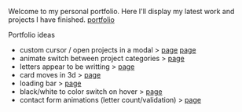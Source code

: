 Welcome to my personal portfolio. Here I'll display my latest work and projects I have finished. [portfolio](https://www.youtube.com/watch?v=GrA2i1GNmbg)

Portfolio ideas
- custom cursor / open projects in a modal > [page](https://preview.themeforest.net/item/edrea-personal-portfolio-react-template/full_screen_preview/38647904?_ga=2.196010730.756826940.1673242976-1631037780.1672128513&irgwc=1&clickid=XipxwHVlKxyOTotwUx0Mo3EAUkA3zP0ZSymySM0&iradid=275988&irpid=2305834&iradtype=ONLINE_TRACKING_LINK&irmptype=mediapartner&mp_value1=&utm_campaign=af_impact_radius_2305834&utm_medium=affiliate&utm_source=impact_radius) [page](http://kyros.on3-step.com/)
- animate switch between project categories > [page](https://preview.themeforest.net/item/brook-react-js-creative-multipurpose-template/full_screen_preview/29260817?_ga=2.200141544.756826940.1673242976-1631037780.1672128513&irgwc=1&clickid=XipxwHVlKxyOTotwUx0Mo3EAUkA3zPRdSymySM0&iradid=275988&irpid=2305834&iradtype=ONLINE_TRACKING_LINK&irmptype=mediapartner&mp_value1=&utm_campaign=af_impact_radius_2305834&utm_medium=affiliate&utm_source=impact_radius)
- letters appear to be writting > [page](https://preview.themeforest.net/item/bieber-react-personal-portfolio-template/full_screen_preview/39171447?_ga=2.203859670.756826940.1673242976-1631037780.1672128513&irgwc=1&clickid=XipxwHVlKxyOTotwUx0Mo3EAUkA3zPWtSymySM0&iradid=275988&irpid=2305834&iradtype=ONLINE_TRACKING_LINK&irmptype=mediapartner&mp_value1=&utm_campaign=af_impact_radius_2305834&utm_medium=affiliate&utm_source=impact_radius)
- card moves in 3d > [page](https://dizme.vercel.app/index-dark)
- loading bar > [page](https://adriandanlos.es/)
- black/white to color switch on hover > [page](https://sergio-react.vercel.app/index-glitch)
- contact form animations (letter count/validation) > [page](https://www.youtube.com/watch?v=GrA2i1GNmbg)
